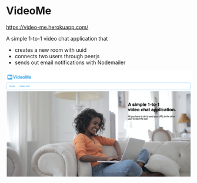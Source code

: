 # VideoMe
https://video-me.herokuapp.com/

A simple 1-to-1 video chat application that

* creates a new room with uuid
* connects two users through peerjs
* sends out email notifications with Nodemailer

![Screenshot](./public/ScreenShot.png)

